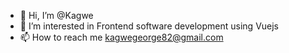 - 👋 Hi, I’m @Kagwe
- 👀 I’m interested in Frontend software development using Vuejs
- 📫 How to reach me kagwegeorge82@gmail.com

<!---
Kagweitis/Kagweitis is a ✨ special ✨ repository because its `README.md` (this file) appears on your GitHub profile.
You can click the Preview link to take a look at your changes.
--->
